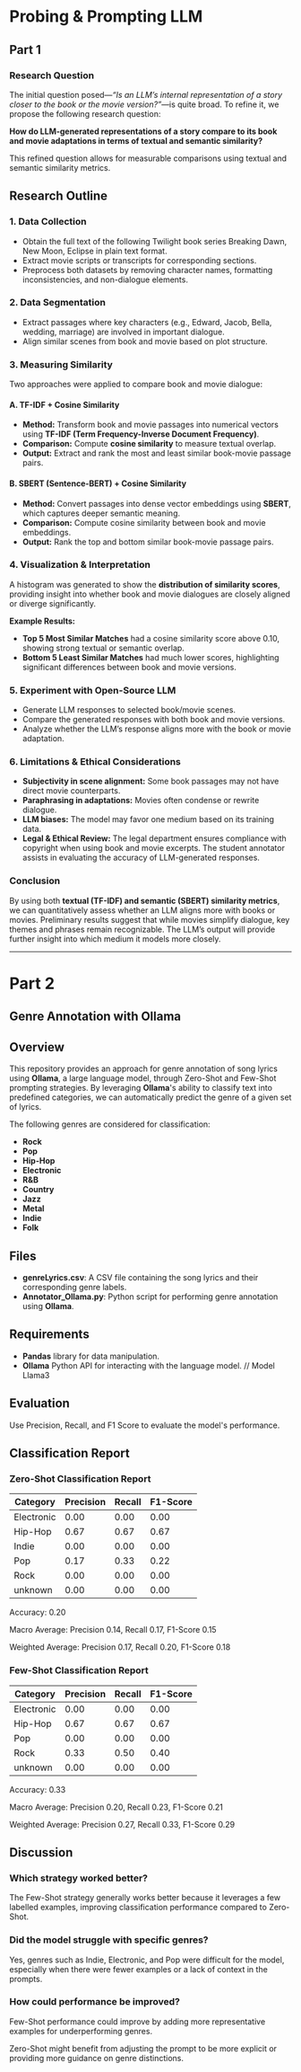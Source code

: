 # Probing & Prompting LLM #

## Part 1
### Research Question

The initial question posed—*“Is an LLM’s internal representation of a story closer to the book or the movie version?”*—is quite broad. To refine it, we propose the following research question:

**How do LLM-generated representations of a story compare to its book and movie adaptations in terms of textual and semantic similarity?**

This refined question allows for measurable comparisons using textual and semantic similarity metrics.

## Research Outline

### 1. Data Collection
- Obtain the full text of the following Twilight book series Breaking Dawn, New Moon, Eclipse in plain text format.
- Extract movie scripts or transcripts for corresponding sections.
- Preprocess both datasets by removing character names, formatting inconsistencies, and non-dialogue elements.

### 2. Data Segmentation
- Extract passages where key characters (e.g., Edward, Jacob, Bella, wedding, marriage) are involved in important dialogue.
- Align similar scenes from book and movie based on plot structure.

### 3. Measuring Similarity
Two approaches were applied to compare book and movie dialogue:

#### **A. TF-IDF + Cosine Similarity**
- **Method:** Transform book and movie passages into numerical vectors using **TF-IDF (Term Frequency-Inverse Document Frequency)**.
- **Comparison:** Compute **cosine similarity** to measure textual overlap.
- **Output:** Extract and rank the most and least similar book-movie passage pairs.

#### **B. SBERT (Sentence-BERT) + Cosine Similarity**
- **Method:** Convert passages into dense vector embeddings using **SBERT**, which captures deeper semantic meaning.
- **Comparison:** Compute cosine similarity between book and movie embeddings.
- **Output:** Rank the top and bottom similar book-movie passage pairs.

### 4. Visualization & Interpretation
A histogram was generated to show the **distribution of similarity scores**, providing insight into whether book and movie dialogues are closely aligned or diverge significantly.

**Example Results:**
- **Top 5 Most Similar Matches** had a cosine similarity score above 0.10, showing strong textual or semantic overlap.
- **Bottom 5 Least Similar Matches** had much lower scores, highlighting significant differences between book and movie versions.

### 5. Experiment with Open-Source LLM
- Generate LLM responses to selected book/movie scenes.
- Compare the generated responses with both book and movie versions.
- Analyze whether the LLM’s response aligns more with the book or movie adaptation.

### 6. Limitations & Ethical Considerations
- **Subjectivity in scene alignment:** Some book passages may not have direct movie counterparts.
- **Paraphrasing in adaptations:** Movies often condense or rewrite dialogue.
- **LLM biases:** The model may favor one medium based on its training data.
- **Legal & Ethical Review:** The legal department ensures compliance with copyright when using book and movie excerpts. The student annotator assists in evaluating the accuracy of LLM-generated responses.

### Conclusion
By using both **textual (TF-IDF) and semantic (SBERT) similarity metrics**, we can quantitatively assess whether an LLM aligns more with books or movies. Preliminary results suggest that while movies simplify dialogue, key themes and phrases remain recognizable. The LLM’s output will provide further insight into which medium it models more closely.

---------------------------------------------------------------------------------------------------
# Part 2

## Genre Annotation with Ollama

## Overview

This repository provides an approach for genre annotation of song lyrics using **Ollama**, a large language model, through Zero-Shot and Few-Shot prompting strategies. By leveraging **Ollama**'s ability to classify text into predefined categories, we can automatically predict the genre of a given set of lyrics.

The following genres are considered for classification:
- **Rock**
- **Pop**
- **Hip-Hop**
- **Electronic**
- **R&B**
- **Country**
- **Jazz**
- **Metal**
- **Indie**
- **Folk**

## Files

- **genreLyrics.csv**: A CSV file containing the song lyrics and their corresponding genre labels.
- **Annotator_Ollama.py**: Python script for performing genre annotation using **Ollama**.

## Requirements

- **Pandas** library for data manipulation.
- **Ollama** Python API for interacting with the language model. // Model Llama3

## Evaluation

Use Precision, Recall, and F1 Score to evaluate the model's performance.

## Classification Report

### Zero-Shot Classification Report

| Category   | Precision | Recall | F1-Score |
|------------|-----------|--------|----------|
| Electronic | 0.00      | 0.00   | 0.00     |
| Hip-Hop    | 0.67      | 0.67   | 0.67     |
| Indie      | 0.00      | 0.00   | 0.00     |
| Pop        | 0.17      | 0.33   | 0.22     |
| Rock       | 0.00      | 0.00   | 0.00     |
| unknown    | 0.00      | 0.00   | 0.00     |

Accuracy: 0.20

Macro Average: Precision 0.14, Recall 0.17, F1-Score 0.15

Weighted Average: Precision 0.17, Recall 0.20, F1-Score 0.18


### Few-Shot Classification Report

| Category   | Precision | Recall | F1-Score | 
|------------|-----------|--------|----------|
| Electronic | 0.00      | 0.00   | 0.00     | 
| Hip-Hop    | 0.67      | 0.67   | 0.67     |
| Pop        | 0.00      | 0.00   | 0.00     |
| Rock       | 0.33      | 0.50   | 0.40     |
| unknown    | 0.00      | 0.00   | 0.00     |

Accuracy: 0.33

Macro Average: Precision 0.20, Recall 0.23, F1-Score 0.21

Weighted Average: Precision 0.27, Recall 0.33, F1-Score 0.29

## Discussion

### Which strategy worked better?
The Few-Shot strategy generally works better because it leverages a few labelled examples, improving classification performance compared to Zero-Shot.

### Did the model struggle with specific genres?
Yes, genres such as Indie, Electronic, and Pop were difficult for the model, especially when there were fewer examples or a lack of context in the prompts.

### How could performance be improved?

Few-Shot performance could improve by adding more representative examples for underperforming genres.

Zero-Shot might benefit from adjusting the prompt to be more explicit or providing more guidance on genre distinctions.
